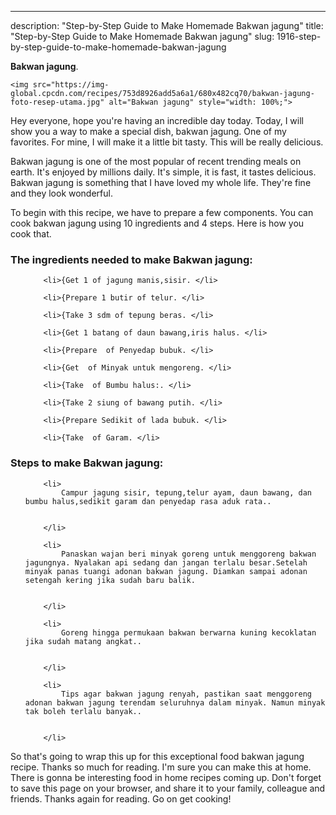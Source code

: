 ---
description: "Step-by-Step Guide to Make Homemade Bakwan jagung"
title: "Step-by-Step Guide to Make Homemade Bakwan jagung"
slug: 1916-step-by-step-guide-to-make-homemade-bakwan-jagung

<p>
	<strong>Bakwan jagung</strong>. 
	
</p>
<p>
	
	<img src="https://img-global.cpcdn.com/recipes/753d8926add5a6a1/680x482cq70/bakwan-jagung-foto-resep-utama.jpg" alt="Bakwan jagung" style="width: 100%;">
	
	
</p>
<p>
	Hey everyone, hope you're having an incredible day today. Today, I will show you a way to make a special dish, bakwan jagung. One of my favorites. For mine, I will make it a little bit tasty. This will be really delicious.
</p>
	
<p>
	Bakwan jagung is one of the most popular of recent trending meals on earth. It's enjoyed by millions daily. It's simple, it is fast, it tastes delicious. Bakwan jagung is something that I have loved my whole life. They're fine and they look wonderful.
</p>
<p>
	
</p>

<p>
To begin with this recipe, we have to prepare a few components. You can cook bakwan jagung using 10 ingredients and 4 steps. Here is how you cook that.
</p>

<h3>The ingredients needed to make Bakwan jagung:</h3>

<ol>
	
		<li>{Get 1 of jagung manis,sisir. </li>
	
		<li>{Prepare 1 butir of telur. </li>
	
		<li>{Take 3 sdm of tepung beras. </li>
	
		<li>{Get 1 batang of daun bawang,iris halus. </li>
	
		<li>{Prepare  of Penyedap bubuk. </li>
	
		<li>{Get  of Minyak untuk mengoreng. </li>
	
		<li>{Take  of Bumbu halus:. </li>
	
		<li>{Take 2 siung of bawang putih. </li>
	
		<li>{Prepare Sedikit of lada bubuk. </li>
	
		<li>{Take  of Garam. </li>
	
</ol>
<p>
	
</p>

<h3>Steps to make Bakwan jagung:</h3>

<ol>
	
		<li>
			Campur jagung sisir, tepung,telur ayam, daun bawang, dan bumbu halus,sedikit garam dan penyedap rasa aduk rata..
			
			
		</li>
	
		<li>
			Panaskan wajan beri minyak goreng untuk menggoreng bakwan jagungnya. Nyalakan api sedang dan jangan terlalu besar.Setelah minyak panas tuangi adonan bakwan jagung. Diamkan sampai adonan setengah kering jika sudah baru balik.
			
			
		</li>
	
		<li>
			Goreng hingga permukaan bakwan berwarna kuning kecoklatan jika sudah matang angkat..
			
			
		</li>
	
		<li>
			Tips agar bakwan jagung renyah, pastikan saat menggoreng adonan bakwan jagung terendam seluruhnya dalam minyak. Namun minyak tak boleh terlalu banyak..
			
			
		</li>
	
</ol>

<p>
	
</p>

<p>
	So that's going to wrap this up for this exceptional food bakwan jagung recipe. Thanks so much for reading. I'm sure you can make this at home. There is gonna be interesting food in home recipes coming up. Don't forget to save this page on your browser, and share it to your family, colleague and friends. Thanks again for reading. Go on get cooking!
</p>
